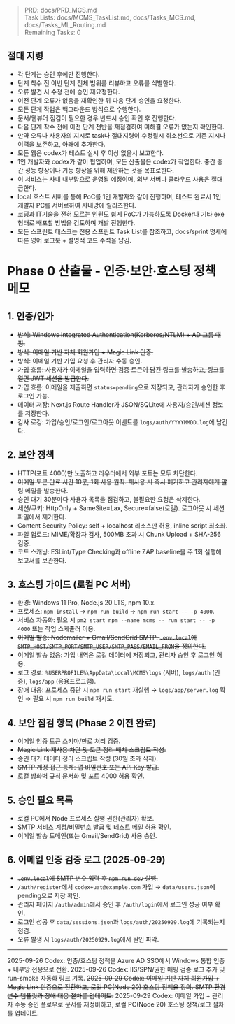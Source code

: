 > PRD: docs/PRD_MCS.md  
> Task Lists: docs/MCMS_TaskList.md, docs/Tasks_MCS.md, docs/Tasks_ML_Routing.md  
> Remaining Tasks: 0

## 절대 지령
- 각 단계는 승인 후에만 진행한다.
- 단계 착수 전 이번 단계 전체 범위를 리뷰하고 오류를 식별한다.
- 오류 발견 시 수정 전에 승인 재요청한다.
- 이전 단계 오류가 없음을 재확인한 뒤 다음 단계 승인을 요청한다.
- 모든 단계 작업은 백그라운드 방식으로 수행한다.
- 문서/웹뷰어 점검이 필요한 경우 반드시 승인 확인 후 진행한다.
- 다음 단계 착수 전에 이전 단계 전반을 재점검하여 미해결 오류가 없는지 확인한다.
- 만약 오류나 사용자의 지시로 task나 절대지령이 수정될시 취소선으로 기존 지시나 이력을 보존하고, 아래에 추가한다.
- 모든 웹은 codex가 테스트 실시 후 이상 없을시 보고한다.
- 1인 개발자와 codex가 같이 협업하며, 모든 산출물은 codex가 작업한다. 중간 중간 성능 향상이나 기능 향상을 위해 제안하는 것을 목표로한다.
- 이 서비스는 사내 내부망으로 운영될 예정이며, 외부 서버나 클라우드 사용은 절대 금한다.
- local 호스트 서버를 통해 PoC를 1인 개발자와 같이 진행하며, 테스트 완료시 1인 개발자 PC를 서버로하여 사내망에 릴리즈한다.
- 코딩과 IT기술을 전혀 모르는 인원도 쉽게 PoC가 가능하도록 Docker나 기타 exe 형태로 배포할 방법을 검토하며 개발 진행한다.
- 모든 스프린트 태스크는 전용 스프린트 Task List를 참조하고, docs/sprint 명세에 따른 영어 로그북 + 설명적 코드 주석을 남김.
# Phase 0 산출물 - 인증·보안·호스팅 정책 메모

## 1. 인증/인가
- ~~방식: Windows Integrated Authentication(Kerberos/NTLM) + AD 그룹 매핑.~~
- ~~방식: 이메일 기반 자체 회원가입 + Magic Link 인증.~~
- 방식: 이메일 기반 가입 요청 후 관리자 수동 승인.
- ~~가입 흐름: 사용자가 이메일을 입력하면 검증 토큰이 담긴 링크를 발송하고, 링크를 열면 JWT 세션을 발급한다.~~
- 가입 흐름: 이메일을 제출하면 `status=pending`으로 저장되고, 관리자가 승인한 후 로그인 가능.
- 데이터 저장: Next.js Route Handler가 JSON/SQLite에 사용자/승인/세션 정보를 저장한다.
- 감사 로깅: 가입/승인/로그인/로그아웃 이벤트를 `logs/auth/YYYYMMDD.log`에 남긴다.

## 2. 보안 정책
- HTTP(포트 4000)만 노출하고 라우터에서 외부 포트는 모두 차단한다.
- ~~이메일 토큰 만료 시간 10분, 1회 사용 원칙. 재사용 시 즉시 폐기하고 관리자에게 알림 메일을 발송한다.~~
- 승인 대기 30분마다 사용자 목록을 점검하고, 불필요한 요청은 삭제한다.
- 세션/쿠키: HttpOnly + SameSite=Lax, Secure=false(로컬). 로그아웃 시 세션 파일에서 제거한다.
- Content Security Policy: self + localhost 리소스만 허용, inline script 최소화.
- 파일 업로드: MIME/확장자 검사, 500MB 초과 시 Chunk Upload + SHA-256 검증.
- 코드 스캐닝: ESLint/Type Checking과 offline ZAP baseline을 주 1회 실행해 보고서를 보관한다.

## 3. 호스팅 가이드 (로컬 PC 서버)
- 환경: Windows 11 Pro, Node.js 20 LTS, npm 10.x.
- 프로세스: `npm install` → `npm run build` → `npm run start -- -p 4000`.
- 서비스 자동화: 필요 시 `pm2 start npm --name mcms -- run start -- -p 4000` 또는 작업 스케줄러 이용.
- ~~이메일 발송: Nodemailer + Gmail/SendGrid SMTP. `.env.local`에 `SMTP_HOST/SMTP_PORT/SMTP_USER/SMTP_PASS/EMAIL_FROM`을 정의한다.~~
- 이메일 발송 없음: 가입 내역은 로컬 데이터에 저장되고, 관리자 승인 후 로그인 허용.
- 로그 경로: `%USERPROFILE%\AppData\Local\MCMS\logs` (서버), `logs/auth` (인증), `logs/app` (응용프로그램).
- 장애 대응: 프로세스 중단 시 `npm run start` 재실행 → `logs/app/server.log` 확인 → 필요 시 `npm run build` 재시도.

## 4. 보안 점검 항목 (Phase 2 이전 완료)
- 이메일 인증 토큰 스키마/만료 처리 검증.
- ~~Magic Link 재사용 차단 및 토큰 정리 배치 스크립트 작성.~~
- 승인 대기 데이터 정리 스크립트 작성 (30일 초과 삭제).
- ~~SMTP 계정 접근 통제: 앱 비밀번호 또는 API Key 발급.~~
- 로컬 방화벽 규칙 문서화 및 포트 4000 허용 확인.

## 5. 승인 필요 목록
- 로컬 PC에서 Node 프로세스 실행 권한(관리자) 확보.
- SMTP 서비스 계정/비밀번호 발급 및 테스트 메일 허용 확인.
- 이메일 발송 도메인(또는 Gmail/SendGrid) 사용 승인.

## 6. 이메일 인증 검증 로그 (2025-09-29)
- ~~`.env.local`에 SMTP 변수 입력 후 `npm run dev` 실행.~~
- `/auth/register`에서 `codex+uat@example.com` 가입 → `data/users.json`에 pending으로 저장 확인.
- 관리자 페이지 `/auth/admin`에서 승인 후 `/auth/login`에서 로그인 성공 여부 확인.
- 로그인 성공 후 `data/sessions.json`과 `logs/auth/20250929.log`에 기록되는지 점검.
- 오류 발생 시 `logs/auth/20250929.log`에서 원인 파악.

---
2025-09-26 Codex: 인증/호스팅 정책을 Azure AD SSO에서 Windows 통합 인증 + 내부망 전용으로 전환.
2025-09-26 Codex: IIS/SPN/권한 매핑 검증 로그 추가 및 run-smoke 자동화 링크 기록.
~~2025-09-29 Codex: 이메일 기반 자체 회원가입 + Magic Link 인증으로 전환하고, 로컬 PC(Node 20) 호스팅 정책을 정의. SMTP 환경 변수 템플릿과 장애 대응 절차를 업데이트.~~
2025-09-29 Codex: 이메일 가입 + 관리자 수동 승인 플로우로 문서를 재정비하고, 로컬 PC(Node 20) 호스팅 정책/로그 절차를 업데이트.

